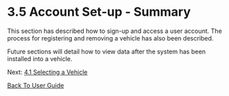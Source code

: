 # 3.5 Account Set-up - Summary

This section has described how to sign-up and access a user account. The process for registering and removing a vehicle has also been described.

Future sections will detail how to view data after the system has been installed into a vehicle.

Next: [4.1 Selecting a Vehicle](https://github.com/rlogsdon7/Metaverse-Maintenance/blob/main/UserDocs/SelectVehicle.md)

[Back To User Guide](https://github.com/rlogsdon7/Metaverse-Maintenance/blob/main/UserDocs.md)
